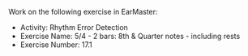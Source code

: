 Work on the following exercise in EarMaster:
- Activity: Rhythm Error Detection
- Exercise Name: 5/4 - 2 bars: 8th & Quarter notes - including rests
- Exercise Number: 17.1
